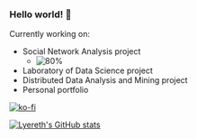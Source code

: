 ### Hello world! 👋

Currently working on:
- Social Network Analysis project 
  * ![80%](https://progress-bar.dev/80)
- Laboratory of Data Science project
- Distributed Data Analysis and Mining project
- Personal portfolio 


[![ko-fi](https://ko-fi.com/img/githubbutton_sm.svg)](https://ko-fi.com/X8X092BO)

[![Lyereth's GitHub stats](https://github-readme-stats.vercel.app/api?username=lyereth&show_icons=true&theme=tokyonight)](https://github.com/anuraghazra/github-readme-stats)

